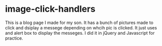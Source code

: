 # image-click-handlers
This is a blog page I made for my son. It has a bunch of pictures made to click and dsiplay a messege depending on whcih pic is clicked. It just uses and alert box to display the messeges. I did it in jQuery and Javascript for practice.
